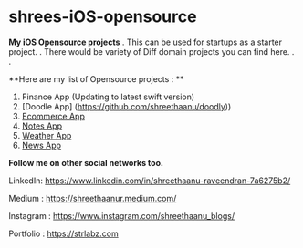 # shrees-iOS-opensource

**My iOS Opensource projects**
.
This can be used for startups as a starter project. 
.
There would be variety of Diff domain projects you can find here. 
.
.

**Here are my list of Opensource projects : **

1. Finance App (Updating to latest swift version)
2. [Doodle App] (https://github.com/shreethaanu/doodly)) 
3. [Ecommerce App](https://github.com/shreethaanu/Ecomm-STR)
4. [Notes App](https://github.com/shreethaanu/NotesApp) 
5. [Weather App](https://github.com/shreethaanu/WeatherApp-Swift)  
6. [News App](https://github.com/shreethaanu/newsapp-swift)


**Follow me on other social networks too.**

LinkedIn: https://www.linkedin.com/in/shreethaanu-raveendran-7a6275b2/

Medium : https://shreethaanur.medium.com/

Instagram : https://www.instagram.com/shreethaanu_blogs/

Portfolio : https://strlabz.com
